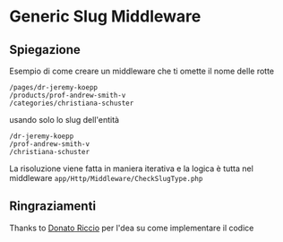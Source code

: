 # Generic Slug Middleware

## Spiegazione
Esempio di come creare un middleware che ti omette il nome delle rotte
```
/pages/dr-jeremy-koepp
/products/prof-andrew-smith-v
/categories/christiana-schuster
```
usando solo lo slug dell'entità
```
/dr-jeremy-koepp
/prof-andrew-smith-v
/christiana-schuster
```
La risoluzione viene fatta in maniera iterativa e la logica è tutta nel middleware
```app/Http/Middleware/CheckSlugType.php```

## Ringraziamenti
Thanks to [Donato Riccio](https://github.com/DonnieRich) per l'dea su come implementare il codice